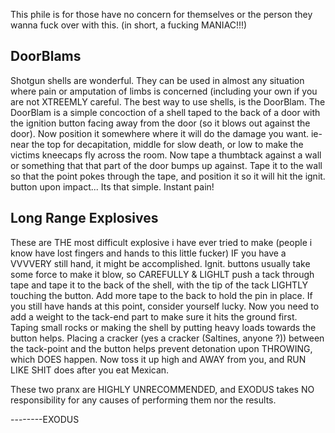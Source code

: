This phile is for those have no concern for themselves or the person they 
wanna fuck over with this. (in short, a fucking MANIAC!!!)

DoorBlams
---------

Shotgun shells are wonderful.  They can be used in almost any situation where 
pain or amputation of limbs is concerned (including your own if you are not
XTREEMLY careful. The best way to use shells, is the DoorBlam. The DoorBlam is
a simple concoction of a shell taped to the back of a door with the ignition
button facing away from the door (so it blows out against the door). Now 
position it somewhere where it will do the damage you want.  ie- near the top
for decapitation, middle for slow death, or low to make the victims kneecaps
fly across the room.  Now tape a thumbtack against a wall or something that
that part of the door bumps up against. Tape it to the wall so that the point
pokes through the tape, and position it so it will hit the ignit. button upon
impact... Its that simple.  Instant pain!

Long Range Explosives
---------------------

These are THE most difficult explosive i have ever tried to make (people i know
have lost fingers and hands to this little fucker)  IF you have a VVVVERY still
hand, it might be accomplished.  Ignit. buttons usually take some force to 
make it blow, so CAREFULLY & LIGHLT push a tack through tape and tape it to 
the back of the shell, with the tip of the tack LIGHTLY touching the button.
Add more tape to the back to hold the pin in place. If you still have hands at 
this point, consider yourself lucky.  Now you need to add a weight to the 
tack-end part to make sure it hits the ground first. Taping small rocks or 
making the shell by putting heavy loads towards the button helps.  Placing a 
cracker (yes a cracker (Saltines, anyone ?)) between the tack-point and the 
button helps prevent detonation upon THROWING, which DOES happen.  Now toss 
it up high and AWAY from you, and RUN LIKE SHIT does after you eat Mexican.

These two pranx are HIGHLY UNRECOMMENDED, and EXODUS takes NO responsibility for
any causes of performing them nor the results.

 --------EXODUS
